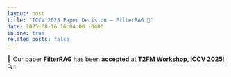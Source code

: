 ```yaml
---
layout: post
title: "ICCV 2025 Paper Decision — FilterRAG 🎉"
date: 2025-08-16 16:04:00 -0400
inline: true
related_posts: false
---
```


🎉 Our paper **<a href="https://arxiv.org/pdf/2502.18536">FilterRAG</a>** has been **accepted** at **[T2FM Workshop, ICCV 2025](https://t2fm-ws.github.io/T2FM-ICCV25/)**! 🔍✨
